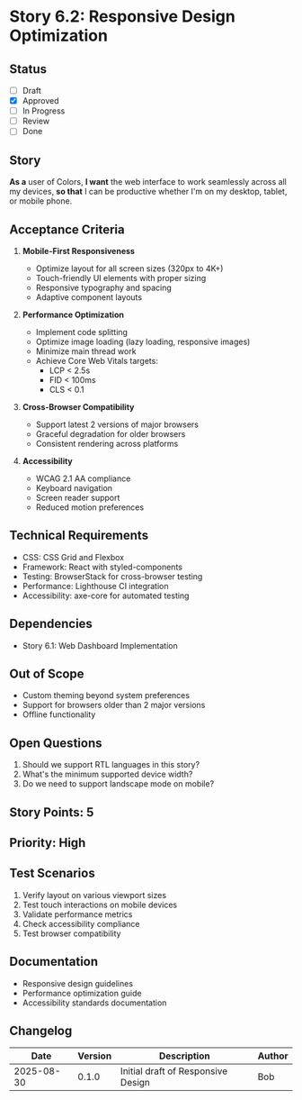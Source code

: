 # Story 6.2: Responsive Design Optimization

## Status

- [ ] Draft
- [x] Approved
- [ ] In Progress
- [ ] Review
- [ ] Done

## Story

**As a** user of Colors,
**I want** the web interface to work seamlessly across all my devices,
**so that** I can be productive whether I'm on my desktop, tablet, or mobile phone.

## Acceptance Criteria

1. **Mobile-First Responsiveness**
   - Optimize layout for all screen sizes (320px to 4K+)
   - Touch-friendly UI elements with proper sizing
   - Responsive typography and spacing
   - Adaptive component layouts

2. **Performance Optimization**
   - Implement code splitting
   - Optimize image loading (lazy loading, responsive images)
   - Minimize main thread work
   - Achieve Core Web Vitals targets:
     - LCP < 2.5s
     - FID < 100ms
     - CLS < 0.1

3. **Cross-Browser Compatibility**
   - Support latest 2 versions of major browsers
   - Graceful degradation for older browsers
   - Consistent rendering across platforms

4. **Accessibility**
   - WCAG 2.1 AA compliance
   - Keyboard navigation
   - Screen reader support
   - Reduced motion preferences

## Technical Requirements

- CSS: CSS Grid and Flexbox
- Framework: React with styled-components
- Testing: BrowserStack for cross-browser testing
- Performance: Lighthouse CI integration
- Accessibility: axe-core for automated testing

## Dependencies

- Story 6.1: Web Dashboard Implementation

## Out of Scope

- Custom theming beyond system preferences
- Support for browsers older than 2 major versions
- Offline functionality

## Open Questions

1. Should we support RTL languages in this story?
2. What's the minimum supported device width?
3. Do we need to support landscape mode on mobile?

## Story Points: 5

## Priority: High

## Test Scenarios

1. Verify layout on various viewport sizes
2. Test touch interactions on mobile devices
3. Validate performance metrics
4. Check accessibility compliance
5. Test browser compatibility

## Documentation

- Responsive design guidelines
- Performance optimization guide
- Accessibility standards documentation

## Changelog

| Date       | Version | Description                          | Author |
|------------|---------|--------------------------------------|--------|
| 2025-08-30 | 0.1.0   | Initial draft of Responsive Design   | Bob    |
